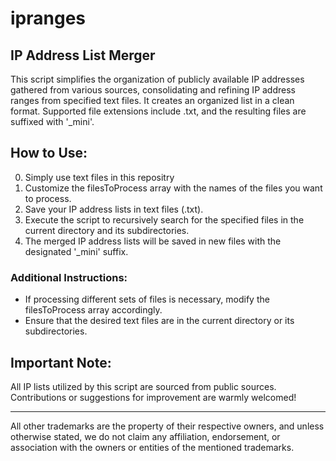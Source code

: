 # ipranges

## IP Address List Merger

This script simplifies the organization of publicly available IP addresses gathered from various sources, consolidating and refining IP address ranges from specified text files. It creates an organized list in a clean format. Supported file extensions include .txt, and the resulting files are suffixed with '\_mini'.

## How to Use:

0. Simply use text files in this repositry
1. Customize the filesToProcess array with the names of the files you want to process.
2. Save your IP address lists in text files (.txt).
3. Execute the script to recursively search for the specified files in the current directory and its subdirectories.
4. The merged IP address lists will be saved in new files with the designated '\_mini' suffix.

### Additional Instructions:

- If processing different sets of files is necessary, modify the filesToProcess array accordingly.
- Ensure that the desired text files are in the current directory or its subdirectories.

## Important Note:

All IP lists utilized by this script are sourced from public sources. <br /> Contributions or suggestions for improvement are warmly welcomed!

---

All other trademarks are the property of their respective owners, and unless otherwise stated, we do not claim any affiliation, endorsement, or association with the owners or entities of the mentioned trademarks.
